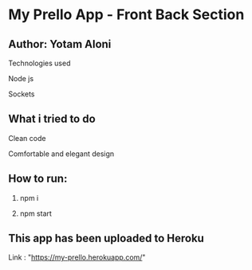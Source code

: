 # My Prello App - Front Back Section

## Author: Yotam Aloni

Technologies used

Node js

Sockets


## What i tried to do

Clean code

Comfortable and elegant design


## How to run:

1. npm i

2. npm start

## This app has been uploaded to Heroku

Link : "https://my-prello.herokuapp.com/"


